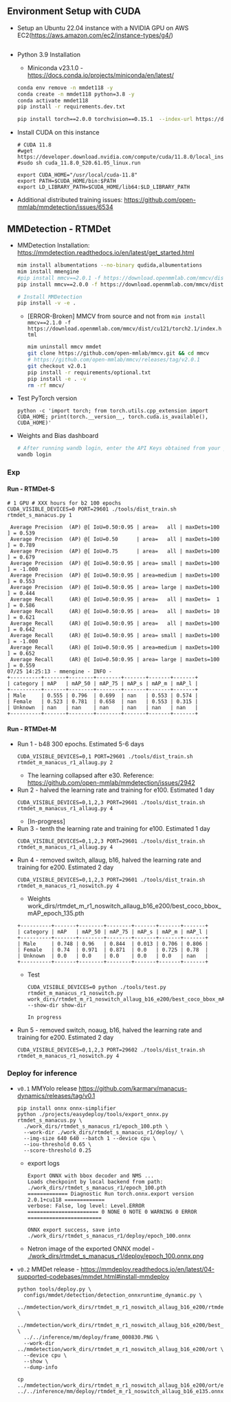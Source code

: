 
## Environment Setup with CUDA
- Setup an Ubuntu 22.04 instance with a NVIDIA GPU on AWS EC2(https://aws.amazon.com/ec2/instance-types/g4/)
  ```

  ```

- Python 3.9 Installation 
  - Miniconda v23.1.0 - https://docs.conda.io/projects/miniconda/en/latest/
  ```bash
  conda env remove -n mmdet118 -y
  conda create -n mmdet118 python=3.8 -y
  conda activate mmdet118
  pip install -r requirements.dev.txt

  pip install torch==2.0.0 torchvision==0.15.1  --index-url https://download.pytorch.org/whl/cu118

  ```
- Install CUDA on this instance
  ```
  # CUDA 11.8
  #wget https://developer.download.nvidia.com/compute/cuda/11.8.0/local_installers/cuda_11.8.0_520.61.05_linux.run
  #sudo sh cuda_11.8.0_520.61.05_linux.run

  export CUDA_HOME="/usr/local/cuda-11.8"
  export PATH=$CUDA_HOME/bin:$PATH
  export LD_LIBRARY_PATH=$CUDA_HOME/lib64:$LD_LIBRARY_PATH
  ```
- Additional distributed training issues: https://github.com/open-mmlab/mmdetection/issues/6534


## MMDetection - RTMDet


- MMDetection Installation: https://mmdetection.readthedocs.io/en/latest/get_started.html
  ```bash
  mim install albumentations --no-binary qudida,albumentations
  mim install mmengine
  #pip install mmcv==2.0.1 -f https://download.openmmlab.com/mmcv/dist/cu118/torch2.0/index.html
  pip install mmcv==2.0.0 -f https://download.openmmlab.com/mmcv/dist/cu118/torch2.0/index.html

  # Install MMDetection
  pip install -v -e .
  ```
  - [ERROR-Broken] MMCV from source and not from `mim install mmcv==2.1.0 -f https://download.openmmlab.com/mmcv/dist/cu121/torch2.1/index.html`
    ```bash
    mim uninstall mmcv mmdet
    git clone https://github.com/open-mmlab/mmcv.git && cd mmcv
    # https://github.com/open-mmlab/mmcv/releases/tag/v2.0.1
    git checkout v2.0.1
    pip install -r requirements/optional.txt
    pip install -e . -v
    rm -rf mmcv/
    ```
- Test PyTorch version
  ```
  python -c 'import torch; from torch.utils.cpp_extension import CUDA_HOME; print(torch.__version__, torch.cuda.is_available(), CUDA_HOME)'
  ```
- Weights and Bias dashboard
  ```bash
  # After running wandb login, enter the API Keys obtained from your project, and the login is successful.
  wandb login 
  ```

### Exp

#### Run - RTMDet-S
```
# 1 GPU # XXX hours for b2 100 epochs
CUDA_VISIBLE_DEVICES=0 PORT=29601 ./tools/dist_train.sh rtmdet_s_manacus.py 1
```
>
```log
 Average Precision  (AP) @[ IoU=0.50:0.95 | area=   all | maxDets=100 ] = 0.539
 Average Precision  (AP) @[ IoU=0.50      | area=   all | maxDets=100 ] = 0.789
 Average Precision  (AP) @[ IoU=0.75      | area=   all | maxDets=100 ] = 0.679
 Average Precision  (AP) @[ IoU=0.50:0.95 | area= small | maxDets=100 ] = -1.000
 Average Precision  (AP) @[ IoU=0.50:0.95 | area=medium | maxDets=100 ] = 0.553
 Average Precision  (AP) @[ IoU=0.50:0.95 | area= large | maxDets=100 ] = 0.444
 Average Recall     (AR) @[ IoU=0.50:0.95 | area=   all | maxDets=  1 ] = 0.586
 Average Recall     (AR) @[ IoU=0.50:0.95 | area=   all | maxDets= 10 ] = 0.621
 Average Recall     (AR) @[ IoU=0.50:0.95 | area=   all | maxDets=100 ] = 0.642
 Average Recall     (AR) @[ IoU=0.50:0.95 | area= small | maxDets=100 ] = -1.000
 Average Recall     (AR) @[ IoU=0.50:0.95 | area=medium | maxDets=100 ] = 0.652
 Average Recall     (AR) @[ IoU=0.50:0.95 | area= large | maxDets=100 ] = 0.559
07/25 14:25:13 - mmengine - INFO -
+----------+-------+--------+--------+-------+-------+-------+
| category | mAP   | mAP_50 | mAP_75 | mAP_s | mAP_m | mAP_l |
+----------+-------+--------+--------+-------+-------+-------+
| Male     | 0.555 | 0.796  | 0.699  | nan   | 0.553 | 0.574 |
| Female   | 0.523 | 0.781  | 0.658  | nan   | 0.553 | 0.315 |
| Unknown  | nan   | nan    | nan    | nan   | nan   | nan   |
+----------+-------+--------+--------+-------+-------+-------+
```

#### Run - RTMDet-M 
- Run 1 - b48 300 epochs. Estimated 5-6 days
  ```
  CUDA_VISIBLE_DEVICES=0,1 PORT=29601 ./tools/dist_train.sh rtmdet_m_manacus_r1_allaug.py 2
  ```
  - The learning collapsed after e30. Reference: https://github.com/open-mmlab/mmdetection/issues/2942
- Run 2 - halved the learning rate and training for e100. Estimated 1 day
  ```
  CUDA_VISIBLE_DEVICES=0,1,2,3 PORT=29601 ./tools/dist_train.sh rtmdet_m_manacus_r1_allaug.py 4
  ```
  - [In-progress]
- Run 3 - tenth the learning rate and training for e100. Estimated 1 day
  ```
  CUDA_VISIBLE_DEVICES=0,1,2,3 PORT=29601 ./tools/dist_train.sh rtmdet_m_manacus_r1_allaug.py 4
  ```
- Run 4 - removed switch, allaug, b16, halved the learning rate and training for e200. Estimated 2 day
  ```
  CUDA_VISIBLE_DEVICES=0,1,2,3 PORT=29601 ./tools/dist_train.sh rtmdet_m_manacus_r1_noswitch.py 4
  ```
    - Weights work_dirs/rtmdet_m_r1_noswitch_allaug_b16_e200/best_coco_bbox_mAP_epoch_135.pth 
    ```
    +----------+-------+--------+--------+-------+-------+-------+
    | category | mAP   | mAP_50 | mAP_75 | mAP_s | mAP_m | mAP_l |
    +----------+-------+--------+--------+-------+-------+-------+
    | Male     | 0.748 | 0.96   | 0.844  | 0.013 | 0.706 | 0.806 |
    | Female   | 0.74  | 0.971  | 0.871  | 0.0   | 0.725 | 0.78  |
    | Unknown  | 0.0   | 0.0    | 0.0    | 0.0   | 0.0   | nan   |
    +----------+-------+--------+--------+-------+-------+-------+
    ```
  - Test
    ```
    CUDA_VISIBLE_DEVICES=0 python ./tools/test.py rtmdet_m_manacus_r1_noswitch.py work_dirs/rtmdet_m_r1_noswitch_allaug_b16_e200/best_coco_bbox_mAP_epoch_135.pth --show-dir show-dir
    ```
    ```
    In progress
    ```
- Run 5 - removed switch, noaug, b16, halved the learning rate and training for e200. Estimated 2 day
  ```
  CUDA_VISIBLE_DEVICES=0,1,2,3 PORT=29602 ./tools/dist_train.sh rtmdet_m_manacus_r1_noswitch.py 4
  ```
### Deploy for inference

- `v0.1` MMYolo release https://github.com/karmarv/manacus-dynamics/releases/tag/v0.1
  ```
  pip install onnx onnx-simplifier
  python ./projects/easydeploy/tools/export_onnx.py rtmdet_s_manacus.py \
    ./work_dirs/rtmdet_s_manacus_r1/epoch_100.pth \
    --work-dir ./work_dirs/rtmdet_s_manacus_r1/deploy/ \
    --img-size 640 640 --batch 1 --device cpu \
    --iou-threshold 0.65 \
    --score-threshold 0.25
  ```
  - export logs
    ```
    Export ONNX with bbox decoder and NMS ...
    Loads checkpoint by local backend from path: ./work_dirs/rtmdet_s_manacus_r1/epoch_100.pth
    ============= Diagnostic Run torch.onnx.export version 2.0.1+cu118 =============
    verbose: False, log level: Level.ERROR
    ======================= 0 NONE 0 NOTE 0 WARNING 0 ERROR ========================

    ONNX export success, save into ./work_dirs/rtmdet_s_manacus_r1/deploy/epoch_100.onnx
    ```
  - Netron image of the exported ONNX model - [./work_dirs/rtmdet_s_manacus_r1/deploy/epoch_100.onnx.png](./work_dirs/rtmdet_s_manacus_r1/deploy/epoch_100.onnx.png)

- `v0.2` MMDet release - https://mmdeploy.readthedocs.io/en/latest/04-supported-codebases/mmdet.html#install-mmdeploy
  ```
  python tools/deploy.py \
    configs/mmdet/detection/detection_onnxruntime_dynamic.py \
    ../mmdetection/work_dirs/rtmdet_m_r1_noswitch_allaug_b16_e200/rtmdet_m_manacus_r1_noswitch.py \
    ../mmdetection/work_dirs/rtmdet_m_r1_noswitch_allaug_b16_e200/best_coco_bbox_mAP_epoch_135.pth \
    ../../inference/mm/deploy/frame_000830.PNG \
    --work-dir ../mmdetection/work_dirs/rtmdet_m_r1_noswitch_allaug_b16_e200/ort \
    --device cpu \
    --show \
    --dump-info

  cp ../mmdetection/work_dirs/rtmdet_m_r1_noswitch_allaug_b16_e200/ort/end2end.onnx ../../inference/mm/deploy/rtmdet_m_r1_noswitch_allaug_b16_e135.onnx
  ```